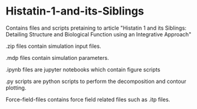 # Histatin-1-and-its-Siblings
Contains files and scripts pretaining to article "Histatin 1 and its Siblings: Detailing Structure and Biological Function using an Integrative Approach"

.zip files contain simulation input files.

.mdp files contain simulation parameters.

.ipynb files are jupyter notebooks which contain figure scripts

.py scripts are python scripts to perform the decomposition and contour plotting.

Force-field-files contains force field related files such as .itp files.
